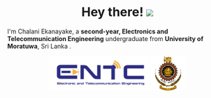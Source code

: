 <h1 align="center"> Hey there! <img src="https://emojis.slackmojis.com/emojis/images/1536351075/4594/blob-wave.gif?1536351075" width="70"/> </h1>
<!--
**ChalaniEkanayake/ChalaniEkanayake** is a ✨ _special_ ✨ repository because its `README.md` (this file) appears on your GitHub profile. -->
<p> I'm Chalani Ekanayake, a <b>second-year, Electronics and Telecommunication Engineering</b> undergraduate from <b>University of Moratuwa</b>, Sri Lanka . </p>
<p align="center">
 <img height="80" src="/Logos/0f97621c3dbdeb7dfe8bd18cfd4b413cac3de417.png" />
 <img height="80" src="/Logos/download-UoM.png" />
 </p>


